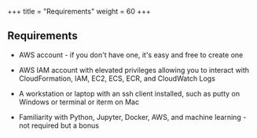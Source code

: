 +++
title = "Requirements"
weight = 60
+++

## Requirements

* AWS account - if you don't have one, it's easy and free to create one

* AWS IAM account with elevated privileges allowing you to interact with CloudFormation, IAM, EC2, ECS, ECR, and CloudWatch Logs

* A workstation or laptop with an ssh client installed, such as putty on Windows or terminal or iterm on Mac

* Familiarity with Python, Jupyter, Docker, AWS, and machine learning - not required but a bonus

